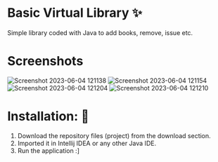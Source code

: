# Basic Virtual Library ✨
 Simple library coded with Java to add books, remove, issue etc.

# Screenshots
![Screenshot 2023-06-04 121138](https://github.com/Nocturnus-theBlOb/Basic-Virtual-Library/assets/133588800/9604ef84-22b5-4fd1-bd72-4d7ed944192c)
![Screenshot 2023-06-04 121154](https://github.com/Nocturnus-theBlOb/Basic-Virtual-Library/assets/133588800/fd6bc515-d3da-4e58-8c09-4929bf10b7a4)
![Screenshot 2023-06-04 121204](https://github.com/Nocturnus-theBlOb/Basic-Virtual-Library/assets/133588800/a92ba43d-a88e-45c3-ae8b-d43969df70ac)
![Screenshot 2023-06-04 121210](https://github.com/Nocturnus-theBlOb/Basic-Virtual-Library/assets/133588800/2369dc34-5368-4844-875f-701274194d74)


# Installation: 🔌
1. Download the repository files (project) from the download section.
2. Imported it in Intellij IDEA or any other Java IDE.
3. Run the application :]
